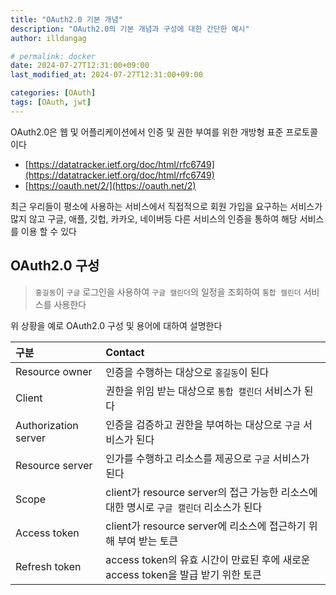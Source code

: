```yaml
---
title: "OAuth2.0 기본 개념"
description: "OAuth2.0의 기본 개념과 구성에 대한 간단한 예시"
author: illdangag

# permalink: docker
date: 2024-07-27T12:31:00+09:00
last_modified_at: 2024-07-27T12:31:00+09:00

categories: [OAuth]
tags: [OAuth, jwt]
---
```


OAuth2.0은 웹 및 어플리케이션에서 인증 및 권한 부여를 위한 개방형 표준 프로토콜이다

- [https://datatracker.ietf.org/doc/html/rfc6749](https://datatracker.ietf.org/doc/html/rfc6749)
- [https://oauth.net/2/](https://oauth.net/2)

최근 우리들이 평소에 사용하는 서비스에서 직접적으로 회원 가입을 요구하는 서비스가 많지 않고 구글, 애플, 깃헙, 카카오, 네이버등 다른 서비스의 인증을 통하여 해당 서비스를 이용 할 수 있다



## OAuth2.0 구성

> `홍길동`이 `구글` 로그인을 사용하여 `구글 캘린더`의 일정을 조회하여 `통합 캘린더` 서비스를 사용한다

위 상황을 예로 OAuth2.0 구성 및 용어에 대하여 설명한다

| 구분                       | Contact                                                      |
|:-------------------------|:-------------------------------------------------------------|
| Resource owner           | 인증을 수행하는 대상으로 `홍길동`이 된다                                      |
| Client          | 권한을 위임 받는 대상으로 `통합 캘린더` 서비스가 된다                              |
| Authorization server | 인증을 검증하고 권한을 부여하는 대상으로 `구글` 서비스가 된다                          |
| Resource server | 인가를 수행하고 리소스를 제공으로 `구글` 서비스가 된다                              |
| Scope | client가 resource server의 접근 가능한 리소스에 대한 명시로 `구글 캘린더` 리소스가 된다 |
| Access token | client가 resource server에 리소스에 접근하기 위해 부여 받는 토큰               |
| Refresh token | access token의 유효 시간이 만료된 후에 새로운 access token을 발급 받기 위한 토큰    |
